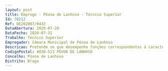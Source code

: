 ```yaml
--- 
layout: post
title: Emprego - Póvoa de Lanhoso - Técnico Superior
Id: 78212
Ref: OE202007/0432
DataAbertura: 2020-07-20
DataFecho: 2020-07-31
Trabalho: Técnico Superior
Empregador: Câmara Municipal de Póvoa de Lanhoso
Descricao: Pretende se que desempenhe funções correspondentes à caracterização funcional da categoria de técnico superior, constantes no anexo a que se refere o n.º 2 do artigo 88.ºda LTFP, aprovada pela Lei n.º 35 2014 de 20 de junho, de que se pode sublinhar  tarefas técnicas  nos serviços de gestão urbanística, apreciação técnica de consultas prévias na ótica do RJUE  apreciação de pedidos de certidões para efeitos de destaque  apreciação de pedidos de emissão de alvarás de licença de obras.
CodigoPostal: 4830-513 PÓVOA DE LANHOSO
Concelho: Póvoa de Lanhoso
Distrito: Braga
--- 
```

